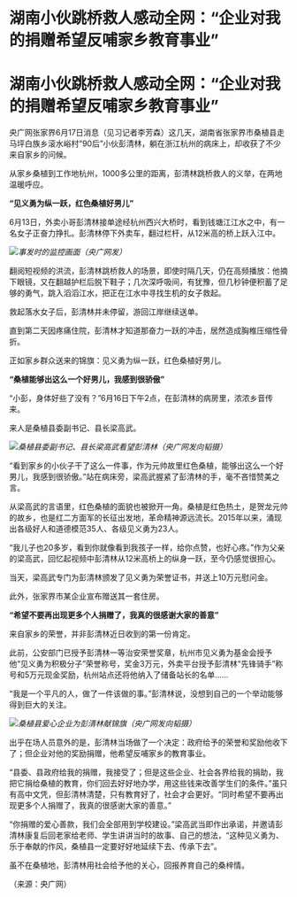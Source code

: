 # 湖南小伙跳桥救人感动全网：“企业对我的捐赠希望反哺家乡教育事业”

# 湖南小伙跳桥救人感动全网：“企业对我的捐赠希望反哺家乡教育事业”

央广网张家界6月17日消息（见习记者李芳森）这几天，湖南省张家界市桑植县走马坪白族乡滚水峪村“90后”小伙彭清林，躺在浙江杭州的病床上，却收获了不少来自家乡的问候。

从家乡桑植到工作地杭州，1000多公里的距离，彭清林跳桥救人的义举，在两地温暖呼应。

**“见义勇为纵一跃，红色桑植好男儿”**

6月13日，外卖小哥彭清林接单途经杭州西兴大桥时，看到钱塘江江水之中，有一名女子正奋力挣扎。彭清林停下外卖车，翻过栏杆，从12米高的桥上跃入江中。

![](https://inews.gtimg.com/om_bt/O1K1R5-17lrO7x6U-grjN-8revlGEom_5iuhXNoglPihEAA/1000)_事发时的监控画面（央广网发）_

翻阅短视频的洪流，彭清林跳桥救人的场景，即使时隔几天，仍在高频播放：他摘下眼镜，又在翻越护栏后脱下鞋子；几次深呼吸间，有犹豫，但几秒钟便积蓄了足够的勇气，跳入滔滔江水，把正在江水中寻找生机的女子救起。

救起落水女子后，彭清林并未停留，游回江岸继续送单。

直到第二天因疼痛住院，彭清林才知道那奋力一跃的冲击，居然造成胸椎压缩性骨折。

正如家乡群众送来的锦旗：见义勇为纵一跃，红色桑植好男儿。

**“桑植能够出这么一个好男儿，我感到很骄傲”**

“小彭，身体好些了没有？”6月16日下午2点，在彭清林的病房里，浓浓乡音传来。

来人是桑植县委副书记、县长梁高武。

![](https://inews.gtimg.com/om_bt/OLsHqti7kFyULbidanyhTWiezEIxOUykCVtxNEbnGHzVoAA/1000)_桑植县委副书记、县长梁高武看望彭清林（央广网发向韬摄）_

“看到家乡的小伙子干了这么一件事，作为元帅故里红色桑植，能够出这么一个好男儿，我感到很骄傲。”站在病床旁，梁高武握紧了彭清林的手，毫不吝惜赞美之言。

从梁高武的言语里，红色桑植的面貌也被掀开一角。桑植是红色热土，是贺龙元帅的故乡，也是红二方面军的长征出发地，革命精神源远流长。2015年以来，涌现出各级好人和道德模范35人、各级见义勇为23人。

“我儿子也20多岁，看到你就像看到我孩子一样，给你点赞，也好心疼。”作为父亲的梁高武，回忆起视频中彭清林从12米高桥上的纵身一跃，至今仍感觉很担心。

当天，梁高武专门为彭清林颁发了见义勇为荣誉证书，并送上10万元慰问金。

此外，张家界市某企业宣布赠送其一套住房。

**“希望不要再出现更多个人捐赠了，我真的很感谢大家的善意”**

来自家乡的荣誉，并非彭清林近日收到的第一份肯定。

此前，公安部门已授予彭清林一等治安荣誉奖章，杭州市见义勇为基金会授予他“见义勇为积极分子”荣誉称号，奖金3万元，外卖平台授予彭清林“先锋骑手”称号和5万元现金奖励，杭州站点还将他纳入了储备站长的名单……

“我是一个平凡的人，做了一件该做的事。”彭清林说，没想到自己的一个举动能够得到巨大的关注。

![](https://inews.gtimg.com/om_bt/OV_e_aEzFsmHX4Q3Vu0c9UPjnpCc1ZJ89mFDcL8gcMCU8AA/1000)_桑植县爱心企业为彭清林献锦旗（央广网发向韬摄）_

出乎在场人员意外的是，彭清林当场做了一个决定：政府给予的荣誉和奖励他收下了；但企业对他的奖励捐赠，他希望反哺家乡的教育事业。

“县委、县政府给我的捐赠，我接受了；但是这些企业、社会各界给我的捐助，我把它捐给桑植的教育，你们回去好好地办学，用这些钱来改善学生们的条件。”虽只有高中文凭，但彭清林清楚，只有教育好了，社会才会更好。“同时希望不要再出现更多个人捐赠了，我真的很感谢大家的善意。”

“你捐赠的爱心善款，我们会全部用到学校建设。”梁高武当即作出承诺，并邀请彭清林康复后回老家给老师、学生讲讲当时的故事、自己的想法，“这种见义勇为、乐于奉献的作风，桑植县一定要好好地延续下去、传承下去”。

虽不在桑植地，彭清林用社会给予他的关心，回报养育自己的桑梓情。

（来源：央广网）

